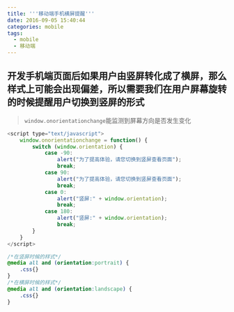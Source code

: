 ```yaml
---
title: '''移动端手机横屏提醒'''
date: 2016-09-05 15:40:44
categories: mobile
tags:
  - mobile
  - 移动端
---
```


## 开发手机端页面后如果用户由竖屏转化成了横屏，那么样式上可能会出现偏差，所以需要我们在用户屏幕旋转的时候提醒用户切换到竖屏的形式

>`window.onorientationchange`能监测到屏幕方向是否发生变化

``` javascript
<script type="text/javascript">
	window.onorientationchange = function() {
		switch (window.orientation) {
			case -90:
				alert("为了提高体验，请您切换到竖屏查看页面");
				break;
			case 90:
				alert("为了提高体验，请您切换到竖屏查看页面");
				break;
			case 0:
				alert("竖屏:" + window.orientation);
				break;
			case 180:
				alert("竖屏:" + window.orientation);
				break;
		}
	}
</script>
```

``` css
/*在竖屏时候的样式*/
@media all and (orientation:portrait) {
	.css{}
}
/*在横屏时候的样式*/
@media all and (orientation:landscape) {
	.css{}
}

```
